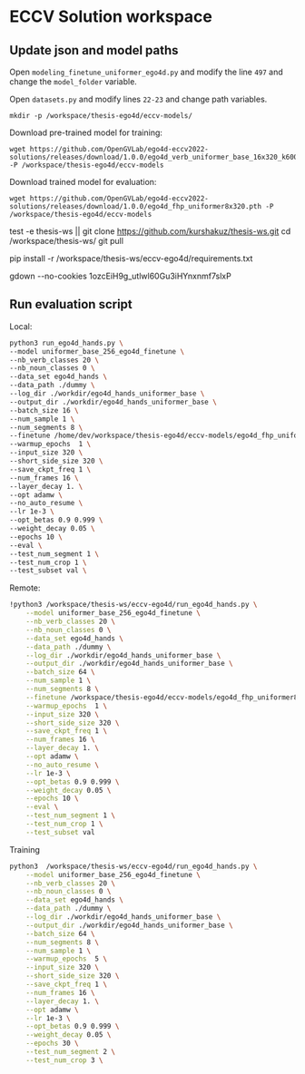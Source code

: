 # ECCV Solution workspace

## Update json and model paths

Open `modeling_finetune_uniformer_ego4d.py` and modify the line `497` and change the `model_folder` variable.

Open `datasets.py` and modify lines `22-23` and change path variables.

```
mkdir -p /workspace/thesis-ego4d/eccv-models/
```

Download pre-trained model for training:
```
wget https://github.com/OpenGVLab/ego4d-eccv2022-solutions/releases/download/1.0.0/ego4d_verb_uniformer_base_16x320_k600_ep9.pt -P /workspace/thesis-ego4d/eccv-models
```

Download trained model for evaluation:
```
wget https://github.com/OpenGVLab/ego4d-eccv2022-solutions/releases/download/1.0.0/ego4d_fhp_uniformer8x320.pth -P /workspace/thesis-ego4d/eccv-models
```

test -e thesis-ws || git clone https://github.com/kurshakuz/thesis-ws.git
cd /workspace/thesis-ws/
git pull

pip install -r /workspace/thesis-ws/eccv-ego4d/requirements.txt


gdown --no-cookies 1ozcEiH9g_utlwl60Gu3iHYnxnmf7slxP

## Run evaluation script
Local:
```bash
python3 run_ego4d_hands.py \
--model uniformer_base_256_ego4d_finetune \
--nb_verb_classes 20 \
--nb_noun_classes 0 \
--data_set ego4d_hands \
--data_path ./dummy \
--log_dir ./workdir/ego4d_hands_uniformer_base \
--output_dir ./workdir/ego4d_hands_uniformer_base \
--batch_size 16 \
--num_sample 1 \
--num_segments 8 \
--finetune /home/dev/workspace/thesis-ego4d/eccv-models/ego4d_fhp_uniformer8x320.pth \
--warmup_epochs  1 \
--input_size 320 \
--short_side_size 320 \
--save_ckpt_freq 1 \
--num_frames 16 \
--layer_decay 1. \
--opt adamw \
--no_auto_resume \
--lr 1e-3 \
--opt_betas 0.9 0.999 \
--weight_decay 0.05 \
--epochs 10 \
--eval \
--test_num_segment 1 \
--test_num_crop 1 \
--test_subset val \
```

Remote:
```bash
!python3 /workspace/thesis-ws/eccv-ego4d/run_ego4d_hands.py \
    --model uniformer_base_256_ego4d_finetune \
    --nb_verb_classes 20 \
    --nb_noun_classes 0 \
    --data_set ego4d_hands \
    --data_path ./dummy \
    --log_dir ./workdir/ego4d_hands_uniformer_base \
    --output_dir ./workdir/ego4d_hands_uniformer_base \
    --batch_size 64 \
    --num_sample 1 \
    --num_segments 8 \
    --finetune /workspace/thesis-ego4d/eccv-models/ego4d_fhp_uniformer8x320.pth \
    --warmup_epochs  1 \
    --input_size 320 \
    --short_side_size 320 \
    --save_ckpt_freq 1 \
    --num_frames 16 \
    --layer_decay 1. \
    --opt adamw \
    --no_auto_resume \
    --lr 1e-3 \
    --opt_betas 0.9 0.999 \
    --weight_decay 0.05 \
    --epochs 10 \
    --eval \
    --test_num_segment 1 \
    --test_num_crop 1 \
    --test_subset val
```

Training
```bash
python3  /workspace/thesis-ws/eccv-ego4d/run_ego4d_hands.py \
    --model uniformer_base_256_ego4d_finetune \
    --nb_verb_classes 20 \
    --nb_noun_classes 0 \
    --data_set ego4d_hands \
    --data_path ./dummy \
    --log_dir ./workdir/ego4d_hands_uniformer_base \
    --output_dir ./workdir/ego4d_hands_uniformer_base \
    --batch_size 64 \
    --num_segments 8 \
    --num_sample 1 \
    --warmup_epochs  5 \
    --input_size 320 \
    --short_side_size 320 \
    --save_ckpt_freq 1 \
    --num_frames 16 \
    --layer_decay 1. \
    --opt adamw \
    --lr 1e-3 \
    --opt_betas 0.9 0.999 \
    --weight_decay 0.05 \
    --epochs 30 \
    --test_num_segment 2 \
    --test_num_crop 3 \
```
